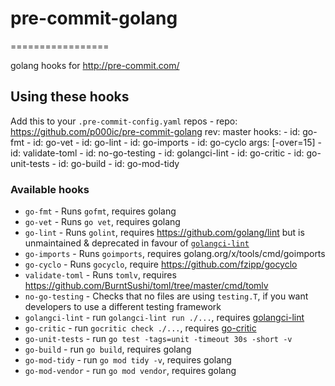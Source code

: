 # pre-commit-golang

=================

golang hooks for <http://pre-commit.com/>

## Using these hooks

Add this to your `.pre-commit-config.yaml`
  repos
    - repo: https://github.com/p000ic/pre-commit-golang
      rev: master
      hooks:
        - id: go-fmt
        - id: go-vet
        - id: go-lint
        - id: go-imports
        - id: go-cyclo
          args: [-over=15]
        - id: validate-toml
        - id: no-go-testing
        - id: golangci-lint
        - id: go-critic
        - id: go-unit-tests
        - id: go-build
        - id: go-mod-tidy

### Available hooks

- `go-fmt` - Runs `gofmt`, requires golang
- `go-vet` - Runs `go vet`, requires golang
- `go-lint` - Runs `golint`, requires <https://github.com/golang/lint> but is unmaintained & deprecated in favour of [`golangci-lint`](https://github.com/golangci/golangci-lint)
- `go-imports` - Runs `goimports`, requires golang.org/x/tools/cmd/goimports
- `go-cyclo` - Runs `gocyclo`, require <https://github.com/fzipp/gocyclo>
- `validate-toml` - Runs `tomlv`, requires
   <https://github.com/BurntSushi/toml/tree/master/cmd/tomlv>
- `no-go-testing` - Checks that no files are using `testing.T`, if you want
  developers to use a different testing framework
- `golangci-lint` - run `golangci-lint run ./...`, requires
  [golangci-lint](https://github.com/golangci/golangci-lint)
- `go-critic` - run `gocritic check ./...`, requires [go-critic](https://github.com/go-critic/go-critic)
- `go-unit-tests` - run `go test -tags=unit -timeout 30s -short -v`
- `go-build` - run `go build`, requires golang
- `go-mod-tidy` - run `go mod tidy -v`, requires golang
- `go-mod-vendor` - run `go mod vendor`, requires golang
